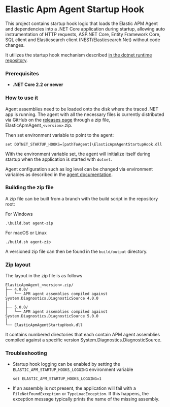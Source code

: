 # Elastic Apm Agent Startup Hook

This project contains startup hook logic that loads the Elastic APM Agent and dependencies into a .NET Core application during startup, allowing
auto instrumentation of HTTP requests, ASP.NET Core, Entity Framework Core,
SQL client and Elasticsearch client (NEST/Elasticsearch.Net) without code changes.

It utilizes the startup hook mechanism described [in the dotnet runtime repository](https://github.com/dotnet/runtime/blob/master/docs/design/features/host-startup-hook.md).

### Prerequisites

- **.NET Core 2.2 or newer**

### How to use it

Agent assemblies need to be loaded onto the disk where the traced .NET app is running. The agent with all the necessary files is currently distributed via GitHub on the [releases page](https://github.com/elastic/apm-agent-dotnet/releases) through a zip file, ElasticApmAgent_`<version>`.zip.

Then set environment variable to point to the agent:

```
set DOTNET_STARTUP_HOOKS=[pathToAgent]\ElasticApmAgentStartupHook.dll
```

With the environment variable set, the agent will initialize itself during startup when the application is started with `dotnet`.

Agent configuration such as log level can be changed via environment variables as described in the [agent documentation](https://www.elastic.co/guide/en/apm/agent/dotnet/current/config-all-options-summary.html).

### Building the zip file

A zip file can be built from a branch with the build script in the repository root:

For Windows

```shell
.\build.bat agent-zip
```

For macOS or Linux

```shell
./build.sh agent-zip
```

A versioned zip file can then be found in the `build/output` directory.

### Zip layout

The layout in the zip file is as follows

```
ElasticApmAgent_<version>.zip/
├── 4.0.0/
│   └── APM agent assemblies compiled against System.Diagnostics.DiagnosticSource 4.0.0
│
├── 5.0.0/
│   └── APM agent assemblies compiled against System.Diagnostics.DiagnosticSource 5.0.0
│
└── ElasticApmAgentStartupHook.dll
```

It contains numbered directories that each contain APM agent assemblies compiled against
a specific version System.Diagnostics.DiagnosticSource.

### Troubleshooting

- Startup hook logging can be enabled by setting the `ELASTIC_APM_STARTUP_HOOKS_LOGGING` environment variable

   ```
   set ELASTIC_APM_STARTUP_HOOKS_LOGGING=1
   ```

- If an assembly is not present, the application will fail with a `FileNotFoundException` or `TypeLoadException`. If this happens, the exception message typically prints the name of the missing assembly.
